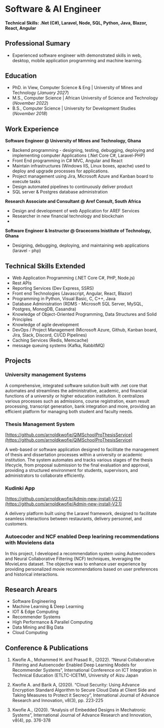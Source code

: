 # Software & AI Engineer

#### Technical Skills: .Net (C#), Laravel, Node, SQL, Python, Java, Blazor, React, Angular

## Professional Sumary
- Experienced software engineer with demonstrated skills in web, desktop, mobile 
  application programming and machine learning. 

## Education      
- PhD. in View, Computer Science & Eng	| University of Mines and Technology (_January 2027_)	
- M.S., Computer Science	| African University of Science and Technology (_November 2022_)	 			        		
- B.S., Computer Science | University for Development Studies (_November 2018_)

## Work Experience
**Software Engineer @ University of Mines and Technology, Ghana**
- Backend programming - designing, testing, debugging, deploying and implementing computer Applications (.Net Core C#, Laravel-PHP) 
- Front End programming in C# MVC, Angular and React
- Maintain infrastructures (Windows IIS, Linux boxes, apache) used to deploy and upgrade processes for applications.
- Project management using Jira, Microsoft Azure and Kanban board to execute tasks
- Design automated pipelines to continuously deliver product
- SQL server & Postgres database administration

**Research Associate and Consultant  @ Aref Consult, South Africa**
- Design and development of web Application for AREF Services 
- Researcher in new financial technology and blockchain
- 
**Software Engineer & Instructor @ Gracecoms Inistitute of Technology, Ghana**
- Designing, debugging, deploying, and maintaining web applications (laravel - php)

## Technical Skills Extended
- Web Application Programming (.NET Core C#, PHP, Node.js)
- Rest APIs
- Reporting Services (Dev Express, SSRS)
- Front end Technologies (Javascript, Angular, React, Blazor)
- Programming in Python, Visual Basic, C, C++, Java
- Database Administration (RDMS - Microsoft SQL Server, MySQL, Postgres, MonogDB, Casandra)
- Knowledge of Object-Oriented Programming, Data Structures and Solid Principles
- Knowledge of agile development
- DevOps / Project Management (Microsoft Azure, Github, Kanban board, Jira, Slack, Discord, CI/CD Pipelines)
- Caching Services (Redis, Memcache)
- message queuing systems (Kafka, RabbitMQ)

## Projects
### University management Systems

A comprehensive, integrated software solution built with .net core that automates and streamlines the administrative, academic, and financial functions of a university or higher education institution. It centralizes various processes such as admissions, course registration, exam result processing, transcript generation, bank integration and more, providing an efficient platform for managing both student and faculty needs.

### Thesis Management System
[https://github.com/arnoldkwofie/QIMSchoolProThesisService](https://github.com/arnoldkwofie/QIMSchoolProThesisService)

A web-based or software application designed to facilitate the management of thesis and dissertation processes within a university or academic institution. The system automates and tracks various stages of the thesis lifecycle, from proposal submission to the final evaluation and approval, providing a structured environment for students, supervisors, and administrators to collaborate efficiently.

### Kudinki App
[https://github.com/arnoldkwofie/Admin-new-install-V2.1](https://github.com/arnoldkwofie/Admin-new-install-V2.1)

 A delivery platform built using the Laravel framework, designed to facilitate seamless interactions between restaurants, delivery personnel, and customers.

### Autoecoder and NCF enabled Deep learining recommendations with Movielens data

In this project, I developed a recommendation system using Autoencoders and Neural Collaborative Filtering (NCF) techniques, leveraging the MovieLens dataset. The objective was to enhance user experience by providing personalized movie recommendations based on user preferences and historical interactions.


## Research Arears
- Software Engineering
- Machine Learning & Deep Learning
- IOT & Edge Computing
- Recommender Systems
- High Performance & Parallel Computing
- Data Mining and Big Data
- Cloud Computing



## Conference & Publications
1. Kwofie A., Mohammed H. and Prasad R., (2022). “Neural Collaborative Filtering and Autoencoder Enabled Deep Learning Models for Recommender Systems”, International Conference on ICT Integration in Technical Education (ETLTC-ICETM), University of Aizu Japan

2. Kwofie A. and Barik A, (2020). “Cloud Security: Using Advance Encryption Standard Algorithm to Secure Cloud Data at Client Side and Taking Measures to Protect it Secrecy”, International Journal of Advance Research and Innovation, v8(3), pp. 223-225

3. Kwofie A., (2020). “Analysis of Embedded Designs in Mechatronic Systems”, International Journal of Advance Research and Innovation, v8(4), pp. 376-378 

